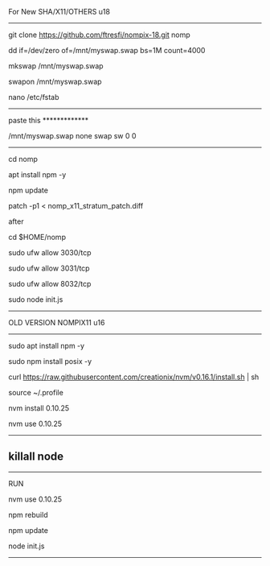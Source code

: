 For New SHA/X11/OTHERS u18
______________________________________________________

git clone https://github.com/ftresfi/nompix-18.git nomp

dd if=/dev/zero of=/mnt/myswap.swap bs=1M count=4000

mkswap /mnt/myswap.swap

swapon /mnt/myswap.swap

nano /etc/fstab

______________________________________________________


paste this *************

/mnt/myswap.swap none swap sw 0 0

______________________________________________________


cd nomp

apt install npm -y

npm update

patch -p1 < nomp_x11_stratum_patch.diff

after

cd $HOME/nomp

sudo ufw allow 3030/tcp

sudo ufw allow 3031/tcp

sudo ufw allow 8032/tcp

sudo node init.js

______________________________________________________

OLD VERSION NOMPIX11 u16
______________________________________________________

sudo apt install npm -y

sudo npm install posix -y

curl https://raw.githubusercontent.com/creationix/nvm/v0.16.1/install.sh | sh

source ~/.profile

nvm install 0.10.25

nvm use 0.10.25

-------------------
killall node
-------------------

______________________________________________________
RUN

nvm use 0.10.25

npm rebuild

npm update

node init.js

______________________________________________________








